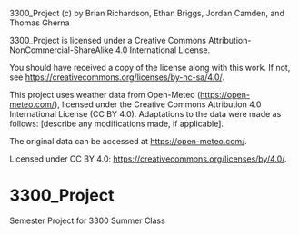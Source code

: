 3300_Project (c) by Brian Richardson, Ethan Briggs, Jordan Camden, and Thomas Gherna

3300_Project is licensed under a
Creative Commons Attribution-NonCommercial-ShareAlike 4.0 International License.

You should have received a copy of the license along with this
work. If not, see <https://creativecommons.org/licenses/by-nc-sa/4.0/>.

This project uses weather data from Open-Meteo (https://open-meteo.com/), licensed under the Creative Commons Attribution 4.0 International License (CC BY 4.0). Adaptations to the data were made as follows: [describe any modifications made, if applicable].

The original data can be accessed at https://open-meteo.com/.

Licensed under CC BY 4.0: <https://creativecommons.org/licenses/by/4.0/>.

# 3300_Project
Semester Project for 3300 Summer Class
